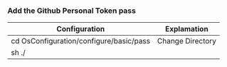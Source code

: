
### Add the Github Personal Token pass

|Configuration                                           | Explamation                                                                           |
|--------------------------------------------------------|---------------------------------------------------------------------------------------|
| cd OsConfiguration/configure/basic/pass                | Change Directory                                                                      |
| sh ./
